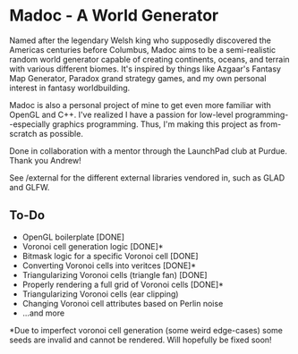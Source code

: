 # Madoc - A World Generator
Named after the legendary Welsh king who supposedly discovered the Americas centuries before Columbus, Madoc aims to be a semi-realistic random world generator capable of creating continents, oceans, and terrain with various different biomes. It's inspired by things like Azgaar's Fantasy Map Generator, Paradox grand strategy games, and my own personal interest in fantasy worldbuilding.

Madoc is also a personal project of mine to get even more familiar with OpenGL and C++. I've realized I have a passion for low-level programming--especially graphics programming. Thus, I'm making this project as from-scratch as possible.

Done in collaboration with a mentor through the LaunchPad club at Purdue. Thank you Andrew!

See /external for the different external libraries vendored in, such as GLAD and GLFW.
## To-Do
- OpenGL boilerplate [DONE]
- Voronoi cell generation logic [DONE]*
- Bitmask logic for a specific Voronoi cell [DONE]
- Converting Voronoi cells into veritces [DONE]*
- Triangularizing Voronoi cells (triangle fan) [DONE]
- Properly rendering a full grid of Voronoi cells [DONE]*
- Triangularizing Voronoi cells (ear clipping)
- Changing Voronoi cell attributes based on Perlin noise
- ...and more

*Due to imperfect voronoi cell generation (some weird edge-cases) some seeds are invalid and cannot be rendered. Will hopefully be fixed soon!
